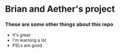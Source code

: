 # Brian and Aether's project
### These are some other things about this repo

* It's great
* I'm learning a lot
* PSLs are good
